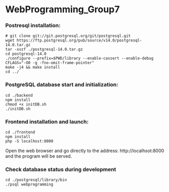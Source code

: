 # WebProgramming_Group7

### Postresql installation:
```
# git clone git://git.postgresql.org/git/postgresql.git
wget https://ftp.postgresql.org/pub/source/v14.0/postgresql-14.0.tar.gz
tar -xvzf ./postgresql-14.0.tar.gz
cd postgresql-14.0
./configure --prefix=$PWD/library --enable-cassert --enable-debug CFLAGS="-O0 -g -fno-omit-frame-pointer"
make -j4 && make install
cd ../
```

### PostgreSQL database start and initialization:
```
cd ./backend
npm install
chmod +x initDB.sh
./initDB.sh
```

### Frontend installation and launch:
```
cd ./frontend
npm install
php -S localhost:8000
```
Open the web browser and go directly to the address: http://localhsot:8000 and the program will be served.

### Check database status during development

``` 
cd ./postgresql/library/bin
./psql webprogramming
```
